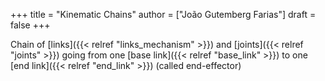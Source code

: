 +++
title = "Kinematic Chains"
author = ["João Gutemberg Farias"]
draft = false
+++

Chain of [links]({{< relref "links_mechanism" >}}) and [joints]({{< relref "joints" >}}) going from one [base link]({{< relref "base_link" >}}) to one [end link]({{< relref "end_link" >}}) (called end-effector)
